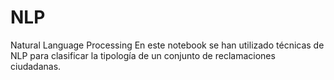 # NLP
Natural Language Processing
En este notebook se han  utilizado técnicas de NLP para clasificar la tipología de un conjunto de reclamaciones ciudadanas.
